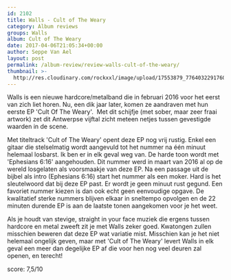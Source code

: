 ```yaml
---
id: 2102
title: Walls - Cult of The Weary
category: Album reviews
groups: Walls
album: Cult of The Weary
date: 2017-04-06T21:05:34+00:00
author: Seppe Van Ael
layout: post
permalink: /album-review/review-walls-cult-of-the-weary/
thumbnail: >-
  http://res.cloudinary.com/rockxxl/image/upload/17553879_776403229176013_3022306120509251093_n.jpg
---
```

Walls is een nieuwe hardcore/metalband die in februari 2016 voor het eerst van zich liet horen. Nu, een dik jaar later, komen ze aandraven met hun eerste EP 'Cult Of The Weary'.  Met dit schijfje (met sober, maar zeer fraai artwork) zet dit Antwerpse vijftal zicht meteen netjes tussen gevestigde waarden in de scene.

Met titeltrack 'Cult of The Weary' opent deze EP nog vrij rustig. Enkel een gitaar die stelselmatig wordt aangevuld tot het nummer na één minuut helemaal losbarst. Ik ben er in elk geval weg van. De harde toon wordt met 'Ephesians 6:16' aangehouden. Dit nummer werd in maart van 2016 al op de wereld losgelaten als voorsmaakje van deze EP. Na een passage uit de bijbel als intro (Ephesians 6:16) start het nummer als een moker. Hard is het sleutelwoord dat bij deze EP past. Er wordt je geen minuut rust gegund. Een favoriet nummer kiezen is dan ook echt geen eenvoudige opgave. De kwalitatief sterke nummers blijven elkaar in sneltempo opvolgen en de 22 minuten durende EP is aan de laatste tonen aangekomen voor je het weet.

Als je houdt van stevige, straight in your face muziek die ergens tussen hardcore en metal zweeft zit je met Walls zeker goed. Kwatongen zullen misschien beweren dat deze EP wat variatie mist. Misschien kan je het niet helemaal ongelijk geven, maar met 'Cult of The Weary' levert Walls in elk geval een meer dan degelijke EP af die voor hen nog veel deuren zal openen, en terecht!

score: 7,5/10
